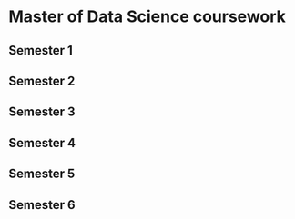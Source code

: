 # Master of Data Science coursework

## Semester 1

## Semester 2

## Semester 3

## Semester 4

## Semester 5

## Semester 6
